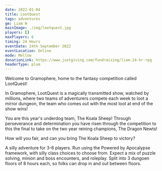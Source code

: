 ```yaml
---
date: 2022-01-04
title: LootQuest
tags: adventures
gm: Liam W
mainImage: ./img/lootquest.jpg
players: []
maxPlayers: 6
timing: 24 Hours
eventDate: 24th September 2022
eventLocation: Online
mode: Mellow
donationLink: https://www.justgiving.com/fundraising/liam-24-hr-rpg
headerType: plum
---
```


Welcome to Gramophere, home to the fantasy competition called LootQuest!

In Gramophere, LootQuest is a magically transmitted show, watched by millions, where two teams of adventurers compete each week to loot a mirror dungeon, the team who comes out with the most loot at end of the show wins!

You are this year's underdog team, The Koala Sheep! Through perseverance and determination you have risen through the competition to this the final to take on the two year reining champions, The Dragon Newts!

How will you fair, and can you bring The Koala Sheep to victory?

A silly adventure for 3-6 players. Run using the Powered by Apocalypse framework, with silly class choices to choose from. Expect a mix of puzzle solving, minion and boss encounters, and roleplay. Split into 3 dungoen floors of 8 hours each, so folks can drop in and out between floors.
